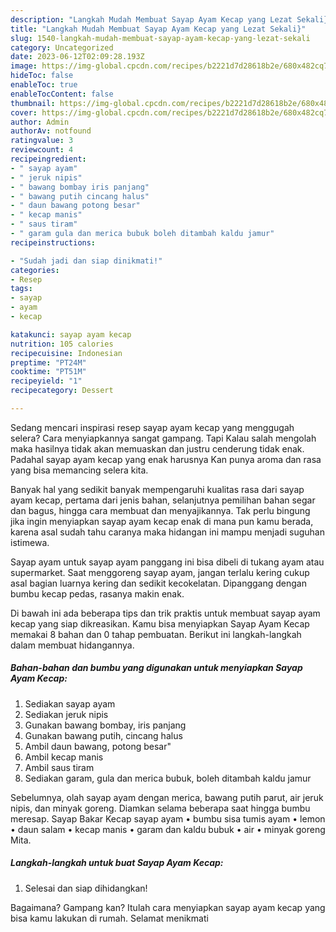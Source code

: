 ```yaml
---
description: "Langkah Mudah Membuat Sayap Ayam Kecap yang Lezat Sekali}"
title: "Langkah Mudah Membuat Sayap Ayam Kecap yang Lezat Sekali}"
slug: 1540-langkah-mudah-membuat-sayap-ayam-kecap-yang-lezat-sekali
category: Uncategorized
date: 2023-06-12T02:09:28.193Z
image: https://img-global.cpcdn.com/recipes/b2221d7d28618b2e/680x482cq70/sayap-ayam-kecap-foto-resep-utama.jpg
hideToc: false
enableToc: true
enableTocContent: false
thumbnail: https://img-global.cpcdn.com/recipes/b2221d7d28618b2e/680x482cq70/sayap-ayam-kecap-foto-resep-utama.jpg
cover: https://img-global.cpcdn.com/recipes/b2221d7d28618b2e/680x482cq70/sayap-ayam-kecap-foto-resep-utama.jpg
author: Admin
authorAv: notfound
ratingvalue: 3
reviewcount: 4
recipeingredient:
- " sayap ayam"
- " jeruk nipis"
- " bawang bombay iris panjang"
- " bawang putih cincang halus"
- " daun bawang potong besar"
- " kecap manis"
- " saus tiram"
- " garam gula dan merica bubuk boleh ditambah kaldu jamur"
recipeinstructions:

- "Sudah jadi dan siap dinikmati!"
categories:
- Resep
tags:
- sayap
- ayam
- kecap

katakunci: sayap ayam kecap 
nutrition: 105 calories
recipecuisine: Indonesian
preptime: "PT24M"
cooktime: "PT51M"
recipeyield: "1"
recipecategory: Dessert

---
```



Sedang mencari inspirasi resep sayap ayam kecap yang menggugah selera? Cara menyiapkannya sangat gampang. Tapi Kalau salah mengolah maka hasilnya tidak akan memuaskan dan justru cenderung tidak enak. Padahal sayap ayam kecap yang enak harusnya Kan punya aroma dan rasa yang bisa memancing selera kita.


Banyak hal yang sedikit banyak mempengaruhi kualitas rasa dari sayap ayam kecap, pertama dari jenis bahan, selanjutnya pemilihan bahan segar dan bagus, hingga cara membuat dan menyajikannya. Tak perlu bingung jika ingin menyiapkan sayap ayam kecap enak di mana pun kamu berada, karena asal sudah tahu caranya maka hidangan ini mampu menjadi suguhan istimewa.

Sayap ayam untuk sayap ayam panggang ini bisa dibeli di tukang ayam atau supermarket. Saat menggoreng sayap ayam, jangan terlalu kering cukup asal bagian luarnya kering dan sedikit kecokelatan. Dipanggang dengan bumbu kecap pedas, rasanya makin enak.


Di bawah ini ada beberapa tips dan trik praktis untuk membuat sayap ayam kecap yang siap dikreasikan. Kamu bisa menyiapkan Sayap Ayam Kecap memakai 8 bahan dan 0 tahap pembuatan. Berikut ini langkah-langkah dalam membuat hidangannya.

<!--inarticleads1-->

##### Bahan-bahan dan bumbu yang digunakan untuk menyiapkan Sayap Ayam Kecap:

1. Sediakan  sayap ayam
1. Sediakan  jeruk nipis
1. Gunakan  bawang bombay, iris panjang
1. Gunakan  bawang putih, cincang halus
1. Ambil  daun bawang, potong besar&#34;
1. Ambil  kecap manis
1. Ambil  saus tiram
1. Sediakan  garam, gula dan merica bubuk, boleh ditambah kaldu jamur


Sebelumnya, olah sayap ayam dengan merica, bawang putih parut, air jeruk nipis, dan minyak goreng. Diamkan selama beberapa saat hingga bumbu meresap. Sayap Bakar Kecap sayap ayam • bumbu sisa tumis ayam • lemon • daun salam • kecap manis • garam dan kaldu bubuk • air • minyak goreng Mita. 

<!--inarticleads2-->

##### Langkah-langkah untuk buat Sayap Ayam Kecap:


1. Selesai dan siap dihidangkan!



Bagaimana? Gampang kan? Itulah cara menyiapkan sayap ayam kecap yang bisa kamu lakukan di rumah. Selamat menikmati
